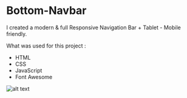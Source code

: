 # Bottom-Navbar

I created a modern & full Responsive Navigation Bar + Tablet - Mobile friendly.

What was used for this project  :
- HTML
- CSS
- JavaScript
- Font Awesome


![alt text]([http://url/to/img.png](https://en.wikipedia.org/wiki/Image))

